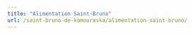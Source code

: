 ```yaml
---
title: "Alimentation Saint-Bruno"
url: /saint-bruno-de-kamouraska/alimentation-saint-bruno/
---
```

